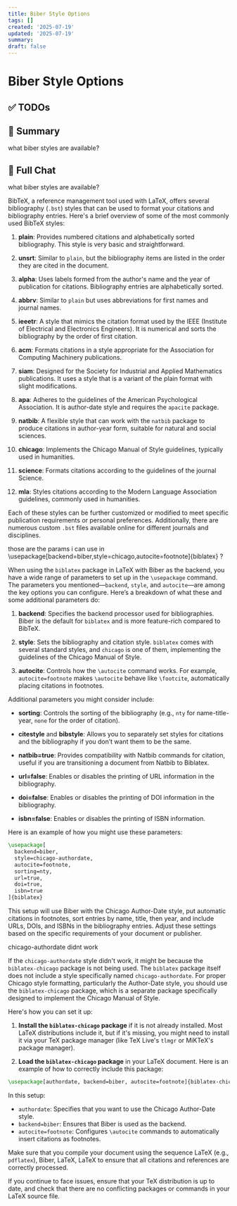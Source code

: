 ```yaml
---
title: Biber Style Options
tags: []
created: '2025-07-19'
updated: '2025-07-19'
summary:
draft: false
---
```


# Biber Style Options

## ✅ TODOs


## 📌 Summary
what biber styles are available?

## 🧠 Full Chat


what biber styles are available?



BibTeX, a reference management tool used with LaTeX, offers several bibliography (`.bst`) styles that can be used to format your citations and bibliography entries. Here's a brief overview of some of the most commonly used BibTeX styles:

1. **plain**: Provides numbered citations and alphabetically sorted bibliography. This style is very basic and straightforward.

2. **unsrt**: Similar to `plain`, but the bibliography items are listed in the order they are cited in the document.

3. **alpha**: Uses labels formed from the author's name and the year of publication for citations. Bibliography entries are alphabetically sorted.

4. **abbrv**: Similar to `plain` but uses abbreviations for first names and journal names.

5. **ieeetr**: A style that mimics the citation format used by the IEEE (Institute of Electrical and Electronics Engineers). It is numerical and sorts the bibliography by the order of first citation.

6. **acm**: Formats citations in a style appropriate for the Association for Computing Machinery publications.

7. **siam**: Designed for the Society for Industrial and Applied Mathematics publications. It uses a style that is a variant of the plain format with slight modifications.

8. **apa**: Adheres to the guidelines of the American Psychological Association. It is author-date style and requires the `apacite` package.

9. **natbib**: A flexible style that can work with the `natbib` package to produce citations in author-year form, suitable for natural and social sciences.

10. **chicago**: Implements the Chicago Manual of Style guidelines, typically used in humanities.

11. **science**: Formats citations according to the guidelines of the journal Science.

12. **mla**: Styles citations according to the Modern Language Association guidelines, commonly used in humanities.

Each of these styles can be further customized or modified to meet specific publication requirements or personal preferences. Additionally, there are numerous custom `.bst` files available online for different journals and disciplines.

those are the params i can use in \usepackage[backend=biber,style=chicago,autocite=footnote]{biblatex}
?

When using the `biblatex` package in LaTeX with Biber as the backend, you have a wide range of parameters to set up in the `\usepackage` command. The parameters you mentioned—`backend`, `style`, and `autocite`—are among the key options you can configure. Here’s a breakdown of what these and some additional parameters do:

1. **backend**: Specifies the backend processor used for bibliographies. Biber is the default for `biblatex` and is more feature-rich compared to BibTeX.

2. **style**: Sets the bibliography and citation style. `biblatex` comes with several standard styles, and `chicago` is one of them, implementing the guidelines of the Chicago Manual of Style.

3. **autocite**: Controls how the `\autocite` command works. For example, `autocite=footnote` makes `\autocite` behave like `\footcite`, automatically placing citations in footnotes.

Additional parameters you might consider include:

- **sorting**: Controls the sorting of the bibliography (e.g., `nty` for name-title-year, `none` for the order of citation).

- **citestyle** and **bibstyle**: Allows you to separately set styles for citations and the bibliography if you don’t want them to be the same.

- **natbib=true**: Provides compatibility with Natbib commands for citation, useful if you are transitioning a document from Natbib to Biblatex.

- **url=false**: Enables or disables the printing of URL information in the bibliography.

- **doi=false**: Enables or disables the printing of DOI information in the bibliography.

- **isbn=false**: Enables or disables the printing of ISBN information.

Here is an example of how you might use these parameters:

```latex
\usepackage[
  backend=biber,
  style=chicago-authordate,
  autocite=footnote,
  sorting=nty,
  url=true,
  doi=true,
  isbn=true
]{biblatex}
```

This setup will use Biber with the Chicago Author-Date style, put automatic citations in footnotes, sort entries by name, title, then year, and include URLs, DOIs, and ISBNs in the bibliography entries. Adjust these settings based on the specific requirements of your document or publisher.

chicago-authordate didnt work

If the `chicago-authordate` style didn't work, it might be because the `biblatex-chicago` package is not being used. The `biblatex` package itself does not include a style specifically named `chicago-authordate`. For proper Chicago style formatting, particularly the Author-Date style, you should use the `biblatex-chicago` package, which is a separate package specifically designed to implement the Chicago Manual of Style.

Here's how you can set it up:

1. **Install the `biblatex-chicago` package** if it is not already installed. Most LaTeX distributions include it, but if it's missing, you might need to install it via your TeX package manager (like TeX Live's `tlmgr` or MiKTeX's package manager).

2. **Load the `biblatex-chicago` package** in your LaTeX document. Here is an example of how to correctly include this package:

```latex
\usepackage[authordate, backend=biber, autocite=footnote]{biblatex-chicago}
```

In this setup:
- `authordate`: Specifies that you want to use the Chicago Author-Date style.
- `backend=biber`: Ensures that Biber is used as the backend.
- `autocite=footnote`: Configures `\autocite` commands to automatically insert citations as footnotes.

Make sure that you compile your document using the sequence LaTeX (e.g., `pdflatex`), Biber, LaTeX, LaTeX to ensure that all citations and references are correctly processed.

If you continue to face issues, ensure that your TeX distribution is up to date, and check that there are no conflicting packages or commands in your LaTeX source file.